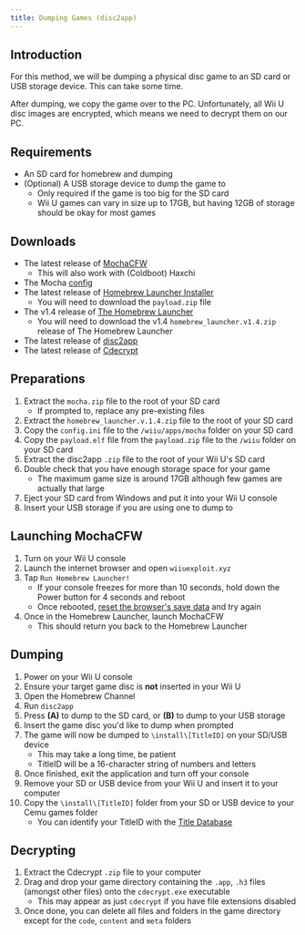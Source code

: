 ```yaml
---
title: Dumping Games (disc2app)
---
```


## Introduction

For this method, we will be dumping a physical disc game to an SD card or USB storage device. This can take some time.

After dumping, we copy the game over to the PC. Unfortunately, all Wii U disc images are encrypted, which means we need to decrypt them on our PC.

## Requirements

- An SD card for homebrew and dumping
- (Optional) A USB storage device to dump the game to
  - Only required if the game is too big for the SD card
  - Wii U games can vary in size up to 17GB, but having 12GB of storage should be okay for most games

## Downloads

- The latest release of [MochaCFW](https://www.wiiubru.com/appstore/zips/mocha.zip)
  - This will also work with (Coldboot) Haxchi
- The Mocha [config](/assets/files/config.ini)
- The latest release of [Homebrew Launcher Installer](https://github.com/wiiu-env/homebrew_launcher_installer/releases/latest)
  - You will need to download the `payload.zip` file
- The v1.4 release of [The Homebrew Launcher](https://github.com/dimok789/homebrew_launcher/releases/tag/1.4)
  - You will need to download the v1.4 `homebrew_launcher.v1.4.zip` release of The Homebrew Launcher
- The latest release of [disc2app](https://github.com/koolkdev/disc2app/releases/latest)
- The latest release of [Cdecrypt](https://github.com/VitaSmith/cdecrypt/releases/latest)

## Preparations

1. Extract the `mocha.zip` file to the root of your SD card
    - If prompted to, replace any pre-existing files
1. Extract the `homebrew_launcher.v.1.4.zip` file to the root of your SD card
1. Copy the `config.ini` file to the `/wiiu/apps/mocha` folder on your SD card
1. Copy the `payload.elf` file from the `payload.zip` file to the `/wiiu` folder on your SD card
1. Extract the disc2app `.zip` file to the root of your Wii U's SD card
1. Double check that you have enough storage space for your game
    - The maximum game size is around 17GB although few games are actually that large
1. Eject your SD card from Windows and put it into your Wii U console
1. Insert your USB storage if you are using one to dump to

## Launching MochaCFW

1. Turn on your Wii U console
1. Launch the internet browser and open `wiiuexploit.xyz`
1. Tap `Run Homebrew Launcher!`
    - If your console freezes for more than 10 seconds, hold down the Power button for 4 seconds and reboot
    - Once rebooted, [reset the browser's save data](https://en-americas-support.nintendo.com/app/answers/detail/a_id/1507/~/how-to-delete-the-internet-browser-history) and try again
1. Once in the Homebrew Launcher, launch MochaCFW
    - This should return you back to the Homebrew Launcher

## Dumping

1. Power on your Wii U console
1. Ensure your target game disc is **not** inserted in your Wii U
1. Open the Homebrew Channel
1. Run `disc2app`
1. Press **(A)** to dump to the SD card, or **(B)** to dump to your USB storage
1. Insert the game disc you'd like to dump when prompted
1. The game will now be dumped to `\install\[TitleID]` on your SD/USB device
    - This may take a long time, be patient
    - TitleID will be a 16-character string of numbers and letters
1. Once finished, exit the application and turn off your console
1. Remove your SD or USB device from your Wii U and insert it to your computer
1. Copy the `\install\[TitleID]` folder from your SD or USB device to your Cemu games folder
    - You can identify your TitleID with the [Title Database](http://wiiubrew.org/wiki/Title_database#00050000:_eShop_and_disc_titles)

## Decrypting

1. Extract the Cdecrypt `.zip` file to your computer
1. Drag and drop your game directory containing the `.app`, `.h3` files (amongst other files) onto the `cdecrypt.exe` executable
    - This may appear as just `cdecrypt` if you have file extensions disabled
1. Once done, you can delete all files and folders in the game directory except for the `code`, `content` and `meta` folders
